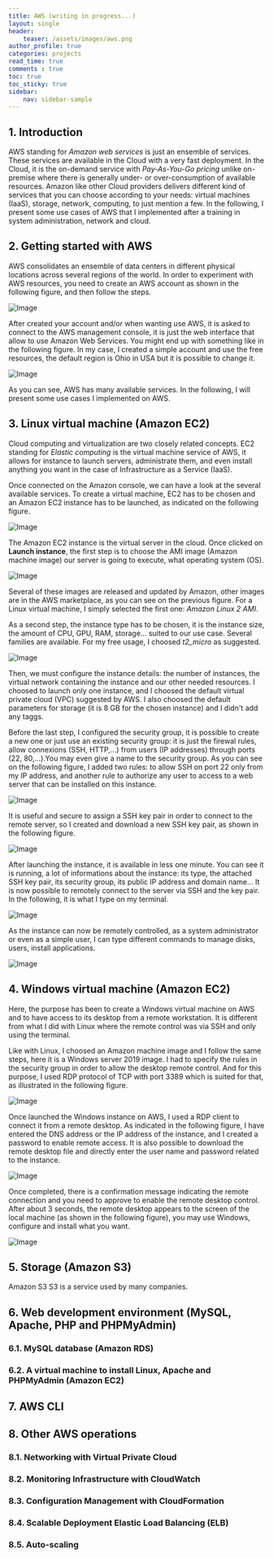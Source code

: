 ```yaml
---
title: AWS (writing in progress...)
layout: single
header:
    teaser: /assets/images/aws.png
author_profile: true
categories: projects
read_time: true
comments : true
toc: true
toc_sticky: true
sidebar:
    nav: sidebar-sample
---
```


## 1. Introduction

AWS standing for *Amazon web services* is just an ensemble of services.
These services are available in the Cloud with a very fast deployment. In the
Cloud, it is the on-demand service with *Pay-As-You-Go pricing* unlike on-premise
where there is generally under- or over-consumption of available resources.
Amazon like other Cloud providers delivers different kind of services that you
can choose according to your needs: virtual machines (IaaS), storage, network,
computing, to just mention a few. In the following, I present some use cases of
AWS that I implemented after a training in system administration, network and cloud.

## 2. Getting started with AWS

AWS consolidates an ensemble of data centers in different physical locations across
several regions of the world. In order to experiment with AWS resources, you need to
create an AWS account as shown in the following figure, and then follow the steps.

![Image](/assets/images/aws_getting_started.jpg#center)

After created your account and/or when wanting use AWS, it is asked to connect to
the AWS management console, it is just the web interface that allow to use Amazon Web Services. You might end up with something like in the following figure. In my case, I created a simple account and use the free resources, the default region is Ohio
in USA but it is possible to change it.

![Image](/assets/images/aws_getting_started2.png#center)

As you can see, AWS has many available services. In the following, I will present
some use cases I implemented on AWS.


## 3. Linux virtual machine (Amazon EC2)

Cloud computing and virtualization are two closely related concepts. EC2 standing
for *Elastic computing* is the virtual machine service of AWS, it allows for
instance to launch servers, administrate them, and even install anything you want in
the case of Infrastructure as a Service (IaaS).

Once connected on the Amazon console, we can have a look at the several available
services. To create a virtual machine, EC2 has to be chosen and an Amazon EC2
instance has to be launched, as indicated on the following figure.   

![Image](/assets/images/aws_ec2_launch.jpg#center)

The Amazon EC2 instance is the virtual server in the cloud. Once clicked on **Launch instance**, the first step is to choose the AMI image (Amazon machine image) our
server is going to execute, what operating system (OS).

![Image](/assets/images/aws_ec2_linux_AMI.jpg#center)

Several of these images are released and updated by Amazon, other images are in
the AWS marketplace, as you can see on the previous figure. For a Linux virtual
machine, I simply selected the first one: *Amazon Linux 2 AMI*.

As a second step, the instance type has to be chosen, it is the instance size,
the amount of CPU, GPU, RAM, storage... suited to our use case. Several families
are available. For my free usage, I choosed *t2_micro* as suggested.

![Image](/assets/images/aws_ec2_linux_t2micro.jpg#center)

Then, we must configure the instance details: the number of instances, the virtual
network containing the instance and our other needed resources. I choosed to launch
only one instance, and I choosed the default virtual private cloud (VPC) suggested
by AWS. I also choosed the default parameters for storage (it is 8 GB for the
chosen instance) and I didn't add any taggs.

Before the last step, I configured the security group, it is possible to create
a new one or just use an existing security group: it is just the firewal rules,
allow connexions (SSH, HTTP,...) from users (IP addresses) through ports
(22, 80,...).You may even give a name to the security group. As you can see on the following figure, I added two rules: to allow SSH on port 22 only from my IP
address, and another rule to authorize any user to access to a web server that
can be installed on this instance.

![Image](/assets/images/aws_ec2_linux_security_group.jpg#center)

It is useful and secure to assign a SSH key pair in order to connect to the
remote server, so I created and download a new SSH key pair, as shown in the
following figure.

![Image](/assets/images/aws_linux_key_launch.jpg#center)

After launching the instance, it is available in less one minute. You can see it
is running, a lot of informations about the instance: its type, the attached SSH
key pair, its security group, its public IP address and domain name... It is now
possible to remotely connect to the server via SSH and the key pair. In the
following, it is what I type on my terminal.

![Image](/assets/images/aws_linux_ssh.png#center)

As the instance can now be remotely controlled, as a system administrator or even
as a simple user, I can type different commands to manage disks, users, install applications.

![Image](/assets/images/aws_ec2_linux_commandes.jpg#center)


## 4. Windows virtual machine (Amazon EC2)

Here, the purpose has been to create a Windows virtual machine on AWS and to have
access to its desktop from a remote workstation. It is different from what I did
with Linux where the remote control was via SSH and only using the terminal.

Like with Linux, I choosed an Amazon machine image and I follow the same steps,
here it is a Windows server 2019 image. I had to specify the rules in the security
group in order to allow the desktop remote control. And for this purpose, I used
RDP protocol of TCP with port 3389 which is suited for that, as illustrated in the following figure.

![Image](/assets/images/aws_ec2_windows_inbound_rules.jpg#center)

Once launched the Windows instance on AWS, I used a RDP client to connect it from
a remote desktop. As indicated in the following figure, I have entered the DNS
address or the IP address of the instance, and I created a password to enable remote access. It is also possible to download the remote desktop file and directly
enter the user name and password related to the instance.

![Image](/assets/images/aws_ec2_windows_remote_client.jpg#center)

Once completed, there is a confirmation message indicating the remote connection
and you need to approve to enable the remote desktop control. After about 3 seconds,
the remote desktop appears to the screen of the local machine (as shown in the
  following figure), you may use Windows, configure and install what you want.

![Image](/assets/images/aws_ec2_windows_remote_desktop.jpg#center)


## 5. Storage (Amazon S3)

Amazon S3 S3 is a service used by many companies.

## 6. Web development environment (MySQL, Apache, PHP and PHPMyAdmin)

### 6.1. MySQL database (Amazon RDS)

### 6.2. A virtual machine to install Linux, Apache and PHPMyAdmin (Amazon EC2)

## 7. AWS CLI

## 8. Other AWS operations

### 8.1. Networking with Virtual Private Cloud

### 8.2. Monitoring Infrastructure with CloudWatch

### 8.3. Configuration Management with CloudFormation

### 8.4. Scalable Deployment Elastic Load Balancing (ELB)

### 8.5. Auto-scaling
